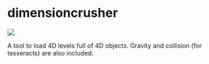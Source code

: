 # dimensioncrusher

![](https://i.imgur.com/Xnfvpag.gif)

A tool to load 4D levels full of 4D objects.
Gravity and collision (for tesseracts) are also included.
